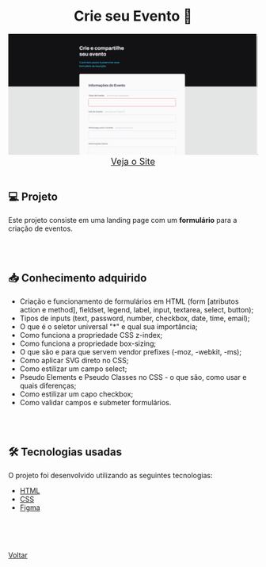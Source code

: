 <h1 align="center">Crie seu Evento 📝</h1>

<img src="./demonstracao.gif">

<div align="center">
  <a style="font-size: 18px" href="https://andregrasel.github.io/Explorer/nivel03/stage03/desafios/criando_formularios_01" target="_blank"> Veja o Site</a>
</div>

<br>

<h2> 💻 Projeto </h2>

Este projeto consiste em uma landing page com um **formulário** para a criação de eventos.

<br>
<br>

<h2> 📥 Conhecimento adquirido </h2>

- Criação e funcionamento de formulários em HTML (form [atributos action e method], fieldset, legend, label, input, textarea, select, button);
- Tipos de inputs (text, password, number, checkbox, date, time, email);
- O que é o seletor universal "\*" e qual sua importância;
- Como funciona a propriedade CSS z-index;
- Como funciona a propriedade box-sizing;
- O que são e para que servem vendor prefixes (-moz, -webkit, -ms);
- Como aplicar SVG direto no CSS;
- Como estilizar um campo select;
- Pseudo Elements e Pseudo Classes no CSS - o que são, como usar e quais diferenças;
- Como estilizar um capo checkbox;
- Como validar campos e submeter formulários.

<br>
<br>

<h2> 🛠 Tecnologias usadas </h2>

O projeto foi desenvolvido utilizando as seguintes tecnologias:

- [HTML](https://www.w3schools.com/html/)
- [CSS](https://www.w3schools.com/css/default.asp)
- [Figma](https://www.figma.com/design/)

<br>
<br>


<br>

<a href="../README.md">Voltar</a>
